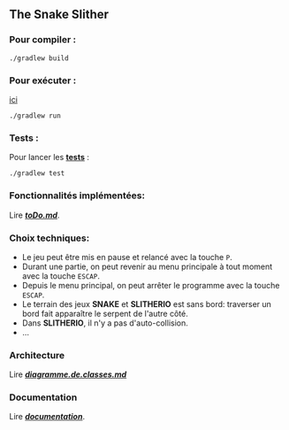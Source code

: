 ## The Snake Slither

### Pour compiler :

```
./gradlew build
```

### Pour exécuter :

[ici](/src/main/java/slitherio/)

```
./gradlew run
```

### Tests :

Pour lancer les [**tests**](/src/test/java/slitherio/mainTest.java) :

```
./gradlew test
```

### Fonctionnalités implémentées:

Lire [**_toDo.md_**](/documentation/toDo.md).

### Choix techniques:

- Le jeu peut être mis en pause et relancé avec la touche `P`.
- Durant une partie, on peut revenir au menu principale à tout moment avec la touche `ESCAP`.
- Depuis le menu principal, on peut arrêter le programme avec la touche `ESCAP`.
- Le terrain des jeux **SNAKE** et **SLITHERIO** est sans bord: traverser un bord fait apparaître le serpent de l'autre côté.
- Dans **SLITHERIO**, il n'y a pas d'auto-collision.
- ...

### Architecture

Lire [**_diagramme.de.classes.md_**](/documentation/architecture/diagramme.de.classes.md)

### Documentation

Lire [**_documentation_**](/documentation/javadoc/).
